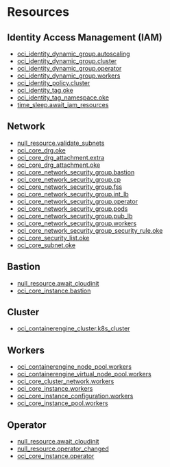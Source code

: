 # Resources

## Identity Access Management (IAM)
<!-- BEGIN_TF_IAM -->

* [oci_identity_dynamic_group.autoscaling](https://registry.terraform.io/providers/oracle/oci/latest/docs/resources/identity_dynamic_group)
* [oci_identity_dynamic_group.cluster](https://registry.terraform.io/providers/oracle/oci/latest/docs/resources/identity_dynamic_group)
* [oci_identity_dynamic_group.operator](https://registry.terraform.io/providers/oracle/oci/latest/docs/resources/identity_dynamic_group)
* [oci_identity_dynamic_group.workers](https://registry.terraform.io/providers/oracle/oci/latest/docs/resources/identity_dynamic_group)
* [oci_identity_policy.cluster](https://registry.terraform.io/providers/oracle/oci/latest/docs/resources/identity_policy)
* [oci_identity_tag.oke](https://registry.terraform.io/providers/oracle/oci/latest/docs/resources/identity_tag)
* [oci_identity_tag_namespace.oke](https://registry.terraform.io/providers/oracle/oci/latest/docs/resources/identity_tag_namespace)
* [time_sleep.await_iam_resources](https://registry.terraform.io/providers/hashicorp/time/latest/docs/resources/sleep)

<!-- END_TF_IAM -->

## Network
<!-- BEGIN_TF_NETWORK -->

* [null_resource.validate_subnets](https://registry.terraform.io/providers/hashicorp/null/latest/docs/resources/resource)
* [oci_core_drg.oke](https://registry.terraform.io/providers/oracle/oci/latest/docs/resources/core_drg)
* [oci_core_drg_attachment.extra](https://registry.terraform.io/providers/oracle/oci/latest/docs/resources/core_drg_attachment)
* [oci_core_drg_attachment.oke](https://registry.terraform.io/providers/oracle/oci/latest/docs/resources/core_drg_attachment)
* [oci_core_network_security_group.bastion](https://registry.terraform.io/providers/oracle/oci/latest/docs/resources/core_network_security_group)
* [oci_core_network_security_group.cp](https://registry.terraform.io/providers/oracle/oci/latest/docs/resources/core_network_security_group)
* [oci_core_network_security_group.fss](https://registry.terraform.io/providers/oracle/oci/latest/docs/resources/core_network_security_group)
* [oci_core_network_security_group.int_lb](https://registry.terraform.io/providers/oracle/oci/latest/docs/resources/core_network_security_group)
* [oci_core_network_security_group.operator](https://registry.terraform.io/providers/oracle/oci/latest/docs/resources/core_network_security_group)
* [oci_core_network_security_group.pods](https://registry.terraform.io/providers/oracle/oci/latest/docs/resources/core_network_security_group)
* [oci_core_network_security_group.pub_lb](https://registry.terraform.io/providers/oracle/oci/latest/docs/resources/core_network_security_group)
* [oci_core_network_security_group.workers](https://registry.terraform.io/providers/oracle/oci/latest/docs/resources/core_network_security_group)
* [oci_core_network_security_group_security_rule.oke](https://registry.terraform.io/providers/oracle/oci/latest/docs/resources/core_network_security_group_security_rule)
* [oci_core_security_list.oke](https://registry.terraform.io/providers/oracle/oci/latest/docs/resources/core_security_list)
* [oci_core_subnet.oke](https://registry.terraform.io/providers/oracle/oci/latest/docs/resources/core_subnet)

<!-- END_TF_NETWORK -->

## Bastion
<!-- BEGIN_TF_BASTION -->

* [null_resource.await_cloudinit](https://registry.terraform.io/providers/hashicorp/null/latest/docs/resources/resource)
* [oci_core_instance.bastion](https://registry.terraform.io/providers/oracle/oci/latest/docs/resources/core_instance)

<!-- END_TF_BASTION -->

## Cluster
<!-- BEGIN_TF_CLUSTER -->

* [oci_containerengine_cluster.k8s_cluster](https://registry.terraform.io/providers/oracle/oci/latest/docs/resources/containerengine_cluster)

<!-- END_TF_CLUSTER -->

## Workers
<!-- BEGIN_TF_WORKERS -->

* [oci_containerengine_node_pool.workers](https://registry.terraform.io/providers/oracle/oci/latest/docs/resources/containerengine_node_pool)
* [oci_containerengine_virtual_node_pool.workers](https://registry.terraform.io/providers/oracle/oci/latest/docs/resources/containerengine_virtual_node_pool)
* [oci_core_cluster_network.workers](https://registry.terraform.io/providers/oracle/oci/latest/docs/resources/core_cluster_network)
* [oci_core_instance.workers](https://registry.terraform.io/providers/oracle/oci/latest/docs/resources/core_instance)
* [oci_core_instance_configuration.workers](https://registry.terraform.io/providers/oracle/oci/latest/docs/resources/core_instance_configuration)
* [oci_core_instance_pool.workers](https://registry.terraform.io/providers/oracle/oci/latest/docs/resources/core_instance_pool)

<!-- END_TF_WORKERS -->

## Operator
<!-- BEGIN_TF_OPERATOR -->

* [null_resource.await_cloudinit](https://registry.terraform.io/providers/hashicorp/null/latest/docs/resources/resource)
* [null_resource.operator_changed](https://registry.terraform.io/providers/hashicorp/null/latest/docs/resources/resource)
* [oci_core_instance.operator](https://registry.terraform.io/providers/oracle/oci/latest/docs/resources/core_instance)

<!-- END_TF_OPERATOR -->
